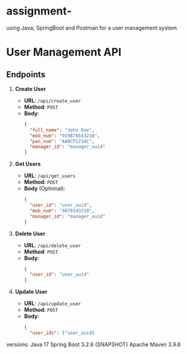 # assignment-
using Java, SpringBoot and Postman for a user management system
# User Management API

## Endpoints

1. **Create User**
   - **URL**: `/api/create_user`
   - **Method**: `POST`
   - **Body**:
     ```json
     {
       "full_name": "John Doe",
       "mob_num": "919876543210",
       "pan_num": "AABCP1234C",
       "manager_id": "manager_uuid"
     }
     ```

2. **Get Users**
   - **URL**: `/api/get_users`
   - **Method**: `POST`
   - **Body** (Optional):
     ```json
     {
       "user_id": "user_uuid",
       "mob_num": "9876543210",
       "manager_id": "manager_uuid"
     }
     ```

3. **Delete User**
   - **URL**: `/api/delete_user`
   - **Method**: `POST`
   - **Body**:
     ```json
     {
       "user_id": "user_uuid"
     }
     ```

4. **Update User**
   - **URL**: `/api/update_user`
   - **Method**: `POST`
   - **Body**:
     ```json
     {
       "user_ids": ["user_uuid1


versions:
Java 17
Spring Boot 3.2.6 (SNAPSHOT)
Apache Maven 3.9.6

